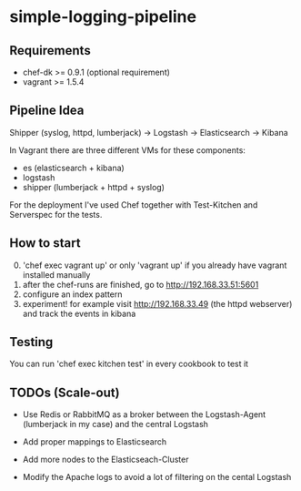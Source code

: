 # simple-logging-pipeline

## Requirements
 * chef-dk >= 0.9.1 (optional requirement)
 * vagrant >= 1.5.4    

## Pipeline Idea

Shipper (syslog, httpd, lumberjack) -> Logstash -> Elasticsearch -> Kibana
  
In Vagrant there are three different VMs for these components:

  * es (elasticsearch + kibana)
  * logstash
  * shipper (lumberjack + httpd + syslog)

For the deployment I've used Chef together with Test-Kitchen and Serverspec for the tests.

## How to start

  0. 'chef exec vagrant up' or only 'vagrant up' if you already have vagrant installed manually
  1. after the chef-runs are finished, go to http://192.168.33.51:5601
  2. configure an index pattern  
  3. experiment! for example visit http://192.168.33.49 (the httpd webserver) and track the events in kibana

## Testing

  You can run 'chef exec kitchen test' in every cookbook to test it

## TODOs (Scale-out)

* Use Redis or RabbitMQ as a broker between the Logstash-Agent (lumberjack in my case) and the central Logstash

* Add proper mappings to Elasticsearch

* Add more nodes to the Elasticseach-Cluster

* Modify the Apache logs to avoid a lot of filtering on the cental Logstash